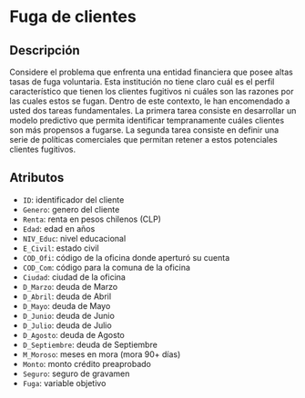 # Fuga de clientes

## Descripción
Considere el problema que enfrenta una entidad financiera que posee altas tasas de fuga voluntaria. Esta institución no tiene claro cuál es el perfil característico que tienen los clientes fugitivos ni cuáles son las razones por las cuales estos se fugan. Dentro de este contexto, le han encomendado a usted dos tareas fundamentales. La primera tarea consiste en desarrollar un modelo predictivo que permita identificar tempranamente cuáles clientes son más propensos a fugarse. La segunda tarea consiste en definir una serie de políticas comerciales que permitan retener a estos potenciales clientes fugitivos.

## Atributos
- `ID`: identificador del cliente
- `Genero`: genero del cliente
- `Renta`: renta en pesos chilenos (CLP)
- `Edad`: edad en años
- `NIV_Educ`: nivel educacional
- `E_Civil`: estado civil
- `COD_Ofi`: código de la oficina donde aperturó su cuenta
- `COD_Com`: código para la comuna de la oficina
- `Ciudad`: ciudad de la oficina
- `D_Marzo`: deuda de Marzo
- `D_Abril`: deuda de Abril
- `D_Mayo`: deuda de Mayo
- `D_Junio`: deuda de Junio
- `D_Julio`: deuda de Julio
- `D_Agosto`: deuda de Agosto
- `D_Septiembre`: deuda de Septiembre
- `M_Moroso`: meses en mora (mora 90+ días)
- `Monto`: monto crédito preaprobado
- `Seguro`: seguro de gravamen
- `Fuga`: variable objetivo
